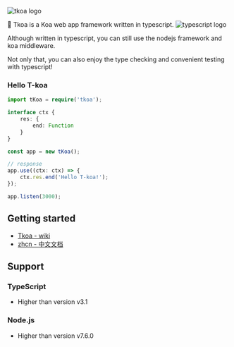 ![tkoa logo](https://github.com/tkoajs/tkoa/blob/master/source/logo.png)

🌈 Tkoa is a Koa web app framework written in typescript. ![typescript logo](https://github.com/tkoajs/tkoa/blob/master/source/ts%20logo.png)

Although written in typescript, you can still use the nodejs framework and koa middleware.

Not only that, you can also enjoy the type checking and convenient testing with typescript!

### Hello T-koa

```typescript
import tKoa = require('tkoa');

interface ctx {
    res: {
        end: Function
    }
}

const app = new tKoa();

// response
app.use((ctx: ctx) => {
    ctx.res.end('Hello T-koa!');
});

app.listen(3000);
```

## Getting started
- [Tkoa - wiki](https://github.com/tkoajs/tkoa/wiki)
- [zhcn - 中文文档](https://github.com/tkoajs/tkoa/blob/master/README_CN.md)

## Support
### TypeScript
- Higher than version v3.1
### Node.js
- Higher than version v7.6.0
